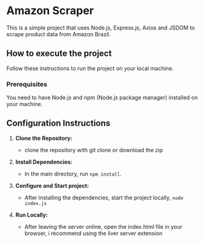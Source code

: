 # Amazon Scraper

This is a simple project that uses Node.js, Express.js, Axios and JSDOM to scrape product data from Amazon Brazil.

## How to execute the project

Follow these instructions to run the project on your local machine.

### Prerequisites

You need to have Node.js and npm (Node.js package manager) installed on your machine.

## Configuration Instructions

1. **Clone the Repository:**
   - clone the repository with git clone or download the zip

2. **Install Dependencies:** 
   - In the main directory, run `npm install`.

3. **Configure and Start project:**
   -  After installing the dependencies, start the project locally, `node index.js`

4. **Run Locally:**
   - After leaving the server online, open the index.html file in your browser, i recommend using the liver server extension